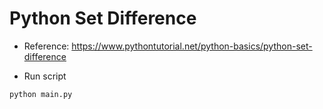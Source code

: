 # Python Set Difference

- Reference: https://www.pythontutorial.net/python-basics/python-set-difference

- Run script

```python
python main.py
```
